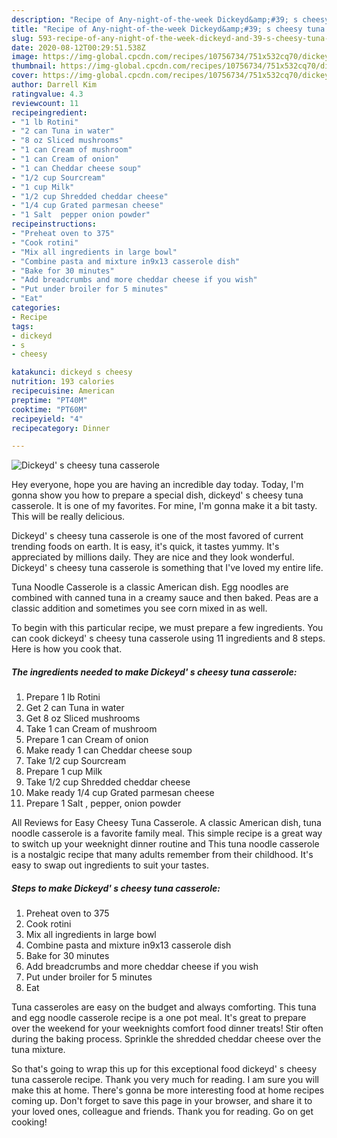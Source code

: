 ```yaml
---
description: "Recipe of Any-night-of-the-week Dickeyd&amp;#39; s cheesy tuna casserole"
title: "Recipe of Any-night-of-the-week Dickeyd&amp;#39; s cheesy tuna casserole"
slug: 593-recipe-of-any-night-of-the-week-dickeyd-and-39-s-cheesy-tuna-casserole
date: 2020-08-12T00:29:51.538Z
image: https://img-global.cpcdn.com/recipes/10756734/751x532cq70/dickeyd-s-cheesy-tuna-casserole-recipe-main-photo.jpg
thumbnail: https://img-global.cpcdn.com/recipes/10756734/751x532cq70/dickeyd-s-cheesy-tuna-casserole-recipe-main-photo.jpg
cover: https://img-global.cpcdn.com/recipes/10756734/751x532cq70/dickeyd-s-cheesy-tuna-casserole-recipe-main-photo.jpg
author: Darrell Kim
ratingvalue: 4.3
reviewcount: 11
recipeingredient:
- "1 lb Rotini"
- "2 can Tuna in water"
- "8 oz Sliced mushrooms"
- "1 can Cream of mushroom"
- "1 can Cream of onion"
- "1 can Cheddar cheese soup"
- "1/2 cup Sourcream"
- "1 cup Milk"
- "1/2 cup Shredded cheddar cheese"
- "1/4 cup Grated parmesan cheese"
- "1 Salt  pepper onion powder"
recipeinstructions:
- "Preheat oven to 375"
- "Cook rotini"
- "Mix all ingredients in large bowl"
- "Combine pasta and mixture in9x13 casserole dish"
- "Bake for 30 minutes"
- "Add breadcrumbs and more cheddar cheese if you wish"
- "Put under broiler for 5 minutes"
- "Eat"
categories:
- Recipe
tags:
- dickeyd
- s
- cheesy

katakunci: dickeyd s cheesy 
nutrition: 193 calories
recipecuisine: American
preptime: "PT40M"
cooktime: "PT60M"
recipeyield: "4"
recipecategory: Dinner

---
```



![Dickeyd&#39; s cheesy tuna casserole](https://img-global.cpcdn.com/recipes/10756734/751x532cq70/dickeyd-s-cheesy-tuna-casserole-recipe-main-photo.jpg)

Hey everyone, hope you are having an incredible day today. Today, I'm gonna show you how to prepare a special dish, dickeyd&#39; s cheesy tuna casserole. It is one of my favorites. For mine, I'm gonna make it a bit tasty. This will be really delicious.

Dickeyd&#39; s cheesy tuna casserole is one of the most favored of current trending foods on earth. It is easy, it's quick, it tastes yummy. It's appreciated by millions daily. They are nice and they look wonderful. Dickeyd&#39; s cheesy tuna casserole is something that I've loved my entire life.

Tuna Noodle Casserole is a classic American dish. Egg noodles are combined with canned tuna in a creamy sauce and then baked. Peas are a classic addition and sometimes you see corn mixed in as well.


To begin with this particular recipe, we must prepare a few ingredients. You can cook dickeyd&#39; s cheesy tuna casserole using 11 ingredients and 8 steps. Here is how you cook that.

<!--inarticleads1-->

##### The ingredients needed to make Dickeyd&#39; s cheesy tuna casserole:

1. Prepare 1 lb Rotini
1. Get 2 can Tuna in water
1. Get 8 oz Sliced mushrooms
1. Take 1 can Cream of mushroom
1. Prepare 1 can Cream of onion
1. Make ready 1 can Cheddar cheese soup
1. Take 1/2 cup Sourcream
1. Prepare 1 cup Milk
1. Take 1/2 cup Shredded cheddar cheese
1. Make ready 1/4 cup Grated parmesan cheese
1. Prepare 1 Salt , pepper, onion powder


All Reviews for Easy Cheesy Tuna Casserole. A classic American dish, tuna noodle casserole is a favorite family meal. This simple recipe is a great way to switch up your weeknight dinner routine and This tuna noodle casserole is a nostalgic recipe that many adults remember from their childhood. It&#39;s easy to swap out ingredients to suit your tastes. 

<!--inarticleads2-->

##### Steps to make Dickeyd&#39; s cheesy tuna casserole:

1. Preheat oven to 375
1. Cook rotini
1. Mix all ingredients in large bowl
1. Combine pasta and mixture in9x13 casserole dish
1. Bake for 30 minutes
1. Add breadcrumbs and more cheddar cheese if you wish
1. Put under broiler for 5 minutes
1. Eat


Tuna casseroles are easy on the budget and always comforting. This tuna and egg noodle casserole recipe is a one pot meal. It&#39;s great to prepare over the weekend for your weeknights comfort food dinner treats! Stir often during the baking process. Sprinkle the shredded cheddar cheese over the tuna mixture. 

So that's going to wrap this up for this exceptional food dickeyd&#39; s cheesy tuna casserole recipe. Thank you very much for reading. I am sure you will make this at home. There's gonna be more interesting food at home recipes coming up. Don't forget to save this page in your browser, and share it to your loved ones, colleague and friends. Thank you for reading. Go on get cooking!
